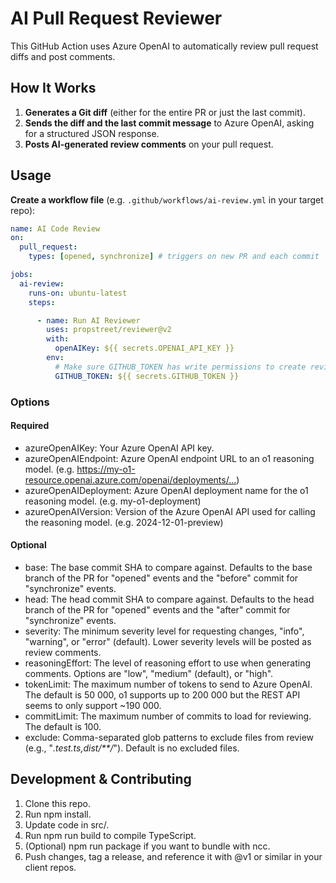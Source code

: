 # AI Pull Request Reviewer

This GitHub Action uses Azure OpenAI to automatically review pull request diffs and post comments.  

## How It Works

1. **Generates a Git diff** (either for the entire PR or just the last commit).
2. **Sends the diff and the last commit message** to Azure OpenAI, asking for a structured JSON response.
3. **Posts AI-generated review comments** on your pull request.

## Usage

**Create a workflow file** (e.g. `.github/workflows/ai-review.yml` in your target repo):

```yaml
name: AI Code Review
on:
  pull_request:
    types: [opened, synchronize] # triggers on new PR and each commit

jobs:
  ai-review:
    runs-on: ubuntu-latest
    steps:

      - name: Run AI Reviewer
        uses: propstreet/reviewer@v2
        with:
          openAIKey: ${{ secrets.OPENAI_API_KEY }}
        env:
          # Make sure GITHUB_TOKEN has write permissions to create reviews
          GITHUB_TOKEN: ${{ secrets.GITHUB_TOKEN }}
```

### **Options**

#### Required

- azureOpenAIKey: Your Azure OpenAI API key.
- azureOpenAIEndpoint: Azure OpenAI endpoint URL to an o1 reasoning model. (e.g. <https://my-o1-resource.openai.azure.com/openai/deployments/...>)
- azureOpenAIDeployment: Azure OpenAI deployment name for the o1 reasoning model. (e.g. my-o1-deployment)
- azureOpenAIVersion: Version of the Azure OpenAI API used for calling the reasoning model. (e.g. 2024-12-01-preview)

#### Optional

- base: The base commit SHA to compare against. Defaults to the base branch of the PR for "opened" events and the "before" commit for "synchronize" events.
- head: The head commit SHA to compare against. Defaults to the head branch of the PR for "opened" events and the "after" commit for "synchronize" events.
- severity: The minimum severity level for requesting changes, "info", "warning", or "error" (default). Lower severity levels will be posted as review comments.
- reasoningEffort: The level of reasoning effort to use when generating comments. Options are "low", "medium" (default), or "high".
- tokenLimit: The maximum number of tokens to send to Azure OpenAI. The default is 50 000, o1 supports up to 200 000 but the REST API seems to only support ~190 000.
- commitLimit: The maximum number of commits to load for reviewing. The default is 100.
- exclude: Comma-separated glob patterns to exclude files from review (e.g., "*.test.ts,dist/**/*"). Default is no excluded files.

## Development & Contributing

1. Clone this repo.
2. Run npm install.
3. Update code in src/.
4. Run npm run build to compile TypeScript.
5. (Optional) npm run package if you want to bundle with ncc.
6. Push changes, tag a release, and reference it with @v1 or similar in your client repos.
